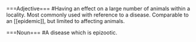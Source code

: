 ===Adjective===
#Having an effect on a large number of animals within a locality. Most commonly used with reference to a disease. Comparable to an [[epidemic]], but limited to affecting animals.

===Noun===
#A disease which is epizootic.